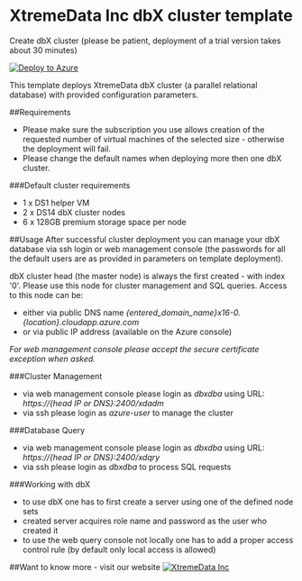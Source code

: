 # XtremeData Inc dbX cluster template

Create dbX cluster (please be patient, deployment of a trial version takes about 30 minutes)

[![Deploy to Azure](http://azuredeploy.net/deploybutton.png)](https://portal.azure.com/#create/Microsoft.Template/uri/https%3A%2F%2Fraw.githubusercontent.com%2Fxtremedata%2Fazure-quickstart-templates%2Fmaster%2Fxtremedata-dbx-cluster-centos%2Fazuredeploy.json) 

This template deploys XtremeData dbX cluster (a parallel relational database) with provided configuration parameters.

##Requirements
*   Please make sure the subscription you use allows creation of the requested number of virtual
machines of the selected size - otherwise the deployment will fail.
*   Please change the default names when deploying more then one dbX cluster.

###Default cluster requirements
* 1 x DS1 helper VM
* 2 x DS14 dbX cluster nodes
* 6 x 128GB premium storage space per node

##Usage
After successful cluster deployment you can manage your dbX database via ssh login or
web management console (the passwords for all the default users are as provided in parameters on template deployment).

dbX cluster head (the master node) is always the first created - with index '0'. Please use this node for cluster management and SQL queries. Access to this node can be:

*   either via public DNS name *{entered_domain_name}x16-0.{location}.cloudapp.azure.com*
*   or via public IP address (available on the Azure console)

_For web management console please accept the secure certificate exception when asked._

###Cluster Management
*   via web management console please login as _dbxdba_ using URL: _https://{head IP or DNS}:2400/xdadm_
*   via ssh please login as _azure-user_ to manage the cluster

###Database Query
*   via web management console please login as _dbxdba_ using URL: _https://{head IP or DNS}:2400/xdqry_
*   via ssh please login as _dbxdba_ to process SQL requests

###Working with dbX
*   to use dbX one has to first create a server using one of the defined node sets
*   created server acquires role name and password as the user who created it
*   to use the web query console not locally one has to add a proper access control rule (by default only local access is allowed)

##Want to know more - visit our website
[![XtremeData Inc](https://raw.githubusercontent.com/xtremedata/azure-quickstart-templates/master/xtremedata-dbx-cluster-centos/XtremeDataLogo_woTag_RGB_sm.png)](http://xtremedata.com) 
